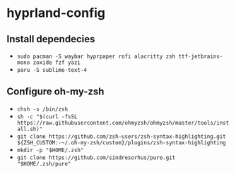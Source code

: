 # hyprland-config

## Install dependecies 
- `sudo pacman -S waybar hyprpaper rofi alacritty zsh ttf-jetbrains-mono zoxide fzf yazi` <br>
- `paru -S sublime-text-4`

## Configure oh-my-zsh
- `chsh -s /bin/zsh` <br>
- `sh -c "$(curl -fsSL https://raw.githubusercontent.com/ohmyzsh/ohmyzsh/master/tools/install.sh)"` <br>
- `git clone https://github.com/zsh-users/zsh-syntax-highlighting.git ${ZSH_CUSTOM:-~/.oh-my-zsh/custom}/plugins/zsh-syntax-highlighting` <br>
- `mkdir -p "$HOME/.zsh"` <br>
- `git clone https://github.com/sindresorhus/pure.git "$HOME/.zsh/pure"` <br>
